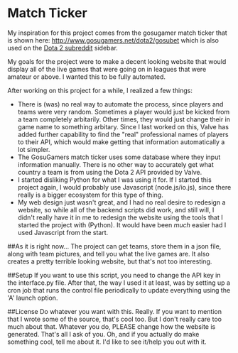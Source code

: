 Match Ticker
=======

My inspiration for this project comes from the gosugamer match ticker that is shown here: http://www.gosugamers.net/dota2/gosubet which is also used on the [Dota 2 subreddit](dota2.reddit.com) sidebar.

My goals for the project were to make a decent looking website that would display all of the live games that were going on in leagues that were amateur or above. I wanted this to be fully automated.

After working on this project for a while, I realized a few things:
  * There is (was) no real way to automate the process, since players and teams were very random. Sometimes a player would just be kicked from a team completely arbitarily. Other times, they would just change their in game name to something arbitary. Since I last worked on this, Valve has added further capability to find the "real" professional names of players to their API, which would make getting that information automatically a lot simpler.
  * The GosuGamers match ticker uses some database where they input information manually. There is no other way to accurately get what country a team is from using the Dota 2 API provided by Valve.
  * I started disliking Python for what I was using it for. If I started this project again, I would probably use Javascript (node.js/io.js), since there really is a bigger ecosystem for this type of thing.
  * My web design just wasn't great, and I had no real desire to redesign a website, so while all of the backend scripts did work, and still will, I didn't really have it in me to redesign the website using the tools that I started the project with (Python). It would have been *much* easier had I used Javascript from the start.

##As it is right now...
The project can get teams, store them in a json file, along with team pictures, and tell you what the live games are. It also creates a pretty terrible looking website, but that's not too interesting.

##Setup
If you want to use this script, you need to change the API key in the interface.py file. After that, the way I used it at least, was by setting up a cron job that runs the control file periodically to update everything using the 'A' launch option.

##License
Do whatever you want with this. Really. If you want to mention that I wrote some of the source, that's cool too. But I don't really care too much about that. Whatever you do, PLEASE change how the website is generated. That's all I ask of you. Oh, and if you actually do make something cool, tell me about it. I'd like to see it/help you out with it.
